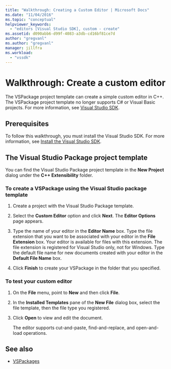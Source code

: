 ```yaml
---
title: "Walkthrough: Creating a Custom Editor | Microsoft Docs"
ms.date: "11/04/2016"
ms.topic: "conceptual"
helpviewer_keywords:
  - "editors [Visual Studio SDK], custom - create"
ms.assetid: d090abb6-d99f-4083-a3db-cd16bf81ce7d
author: "gregvanl"
ms.author: "gregvanl"
manager: jillfra
ms.workload:
  - "vssdk"
---
```

# Walkthrough: Create a custom editor
The VSPackage project template can create a simple custom editor in C++. The VSPackage project template no longer supports C# or Visual Basic projects. For more information, see [Visual Studio SDK](../extensibility/visual-studio-sdk.md).

## Prerequisites
 To follow this walkthrough, you must install the Visual Studio SDK. For more information, see [Install the Visual Studio SDK](../extensibility/installing-the-visual-studio-sdk.md).

## The Visual Studio Package project template
 You can find the Visual Studio Package project template in the **New Project** dialog under the **C++ Extensibility** folder.

### To create a VSPackage using the Visual Studio package template

1.  Create a project with the Visual Studio Package template.

2.  Select the **Custom Editor** option and click **Next**. The **Editor Options** page appears.

3.  Type the name of your editor in the **Editor Name** box. Type the file extension that you want to be associated with your editor in the **File Extension** box. Your editor is available for files with this extension. The file extension is registered for Visual Studio only, not for Windows. Type the default file name for new documents created with your editor in the **Default File Name** box.

4.  Click **Finish** to create your VSPackage in the folder that you specified.

### To test your custom editor

1.  On the **File** menu, point to **New** and then click **File**.

2.  In the **Installed Templates** pane of the **New File** dialog box, select the file template, then the file type you registered.

3.  Click **Open** to view and edit the document.

     The editor supports cut-and-paste, find-and-replace, and open-and-load operations.

## See also
- [VSPackages](../extensibility/internals/vspackages.md)